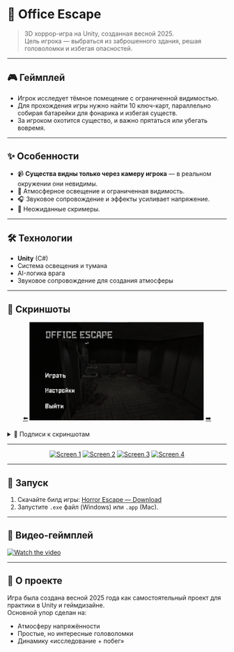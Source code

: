 # 👻 Office Escape

> 3D хоррор-игра на Unity, созданная весной 2025.  
> Цель игрока — выбраться из заброшенного здания, решая головоломки и избегая опасностей.

---

## 🎮 Геймплей
- Игрок исследует тёмное помещение с ограниченной видимостью.
- Для прохождения игры нужно найти 10 ключ-карт, параллельно собирая батарейки для фонарика и избегая существ.
- За игроком охотится существо, и важно прятаться или убегать вовремя.

---

## ✨ Особенности
- 📹 **Существа видны только через камеру игрока** — в реальном окружении они невидимы.  
- 🔦 Атмосферное освещение и ограниченная видимость.  
- 🎧 Звуковое сопровождение и эффекты усиливает напряжение.  
- 👻 Неожиданные скримеры.  

---

## 🛠️ Технологии
- **Unity** (C#)
- Система освещения и тумана
- AI-логика врага
- Звуковое сопровождение для создания атмосферы

---

## 📸 Скриншоты

<p align="center">
  <!-- Основная галерея -->
  <a href="#img1">⬅️</a>
  <img src="screenshots/img1.png" width="400" alt="Screen 1"/>
  <a href="#img2">➡️</a>
</p>

<!-- Подписи -->
<details>
<summary>📄 Подписи к скриншотам</summary>

- **Screen 1:** Главное меню — настройка камеры и атмосфера  
- **Screen 2:** Исследование темного этажа  
- **Screen 3:** Существо видно только через камеру игрока  
- **Screen 4:** Головоломка с ключами  
- **Screen 5:** Еще один интересный момент  
- ...добавляйте сколько угодно
</details>

---

<!-- Мини-галерея всех скринов -->
<p align="center">
  <a href="screenshots/img1.png"><img src="screenshots/screen1.png" width="150" alt="Screen 1"/></a>
  <a href="screenshots/img2.png"><img src="screenshots/screen2.png" width="150" alt="Screen 2"/></a>
  <a href="screenshots/img3.png"><img src="screenshots/screen3.png" width="150" alt="Screen 3"/></a>
  <a href="screenshots/img4.png"><img src="screenshots/screen4.png" width="150" alt="Screen 4"/></a>
</p>

---

## 🚀 Запуск
1. Скачайте билд игры: [Horror Escape — Download](https://ссылка_на_билд)  
2. Запустите `.exe` файл (Windows) или `.app` (Mac).

---

## 🎥 Видео-геймплей
[![Watch the video](https://img.youtube.com/vi/VIDEO_ID/0.jpg)](https://youtu.be/VIDEO_ID)

---

## 📌 О проекте
Игра была создана весной 2025 года как самостоятельный проект для практики в Unity и геймдизайне.  
Основной упор сделан на:
- Атмосферу напряжённости
- Простые, но интересные головоломки
- Динамику «исследование + побег»
